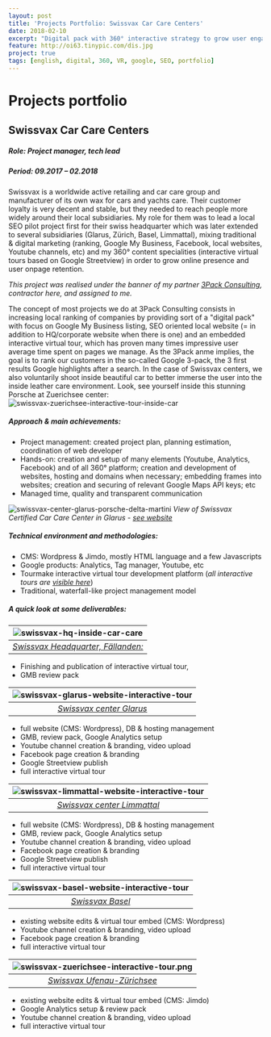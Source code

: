 ```yaml
---
layout: post
title: 'Projects Portfolio: Swissvax Car Care Centers'
date: 2018-02-10
excerpt: "Digital pack with 360° interactive strategy to grow user engagement"
feature: http://oi63.tinypic.com/dis.jpg
project: true
tags: [english, digital, 360, VR, google, SEO, portfolio]
---
```


# Projects portfolio
## Swissvax Car Care Centers
##### Role: Project manager, tech lead
##### Period: 09.2017 – 02.2018

Swissvax is a worldwide active retailing and car care group and manufacturer of its own wax for cars and yachts care. Their customer loyalty is very decent and stable, but they needed to reach people more widely around their local subsidiaries. My role for them was to lead a local SEO pilot project first for their swiss headquarter which was later extended to several subsidiaries (Glarus, Zürich, Basel, Limmattal), mixing traditional & digital marketing (ranking, Google My Business, Facebook, local websites, Youtube channels, etc) and my 360° content specialities (interactive virtual tours based on Google Streetview) in order to grow online presence and user onpage retention.   

_This project was realised under the banner of my partner [3Pack Consulting](https://www.3pack.ch/), contractor here, and assigned to me._

The concept of most projects we do at 3Pack Consulting consists in increasing local ranking of companies by providing sort of a "digital pack" with focus on Google My Business listing, SEO oriented local website (= in addition to HQ/corporate website when there is one) and an embedded interactive virtual tour, which has proven many times impressive user average time spent on pages we manage. As the 3Pack anme implies, the goal is to rank our customers in the so-called Google 3-pack, the 3 first results Google highlights after a search.
In the case of Swissvax centers, we also voluntarily shoot inside beautiful car to better immerse the user into the inside leather care environment. Look, see yourself inside this stunning Porsche at Zuerichsee center: 
![swissvax-zuerichsee-interactive-tour-inside-car](http://oi63.tinypic.com/3149gzn.jpg)

##### Approach & main achievements:

- Project management: created project plan, planning estimation, coordination of web developer
- Hands-on: creation and setup of many elements (Youtube, Analytics, Facebook) and of all 360° platform; creation and development of websites, hosting and domains when necessary; embedding frames into websites; creation and securing of relevant Google Maps API keys; etc
- Managed time, quality and transparent communication

![swissvax-center-glarus-porsche-delta-martini](http://oi63.tinypic.com/2r5gby9.jpg) 
*View of Swissvax Certified Car Care Center in Glarus - [see website](http://www.swissvax-certified-car-care-center-glarus.ch)*

##### Technical environment and methodologies:

- CMS: Wordpress & Jimdo, mostly HTML language and a few Javascripts
- Google products: Analytics, Tag manager, Youtube, etc
- Tourmake interactive virtual tour development platform (*all interactive tours are [visible here](http://3pack-consulting.tourmake.it/)*)
- Traditional, waterfall-like project management model

##### A quick look at some deliverables:

| ![swissvax-hq-inside-car-care](http://oi66.tinypic.com/2eqgjlx.jpg) | 
|:--:| 
| *[Swissvax Headquarter, Fällanden:](https://www.swissvax.ch/flagship-car-care-center/index.php)* |

- Finishing and publication of interactive virtual tour,
- GMB review pack


| ![swissvax-glarus-website-interactive-tour](http://oi63.tinypic.com/121y1co.jpg) | 
|:--:| 
| *[Swissvax center Glarus](http://www.swissvax-certified-car-care-center-glarus.ch/)* |

- full website (CMS: Wordpress), DB & hosting management
- GMB, review pack, Google Analytics setup
- Youtube channel creation & branding, video upload
- Facebook page creation & branding
- Google Streetview publish
- full interactive virtual tour

| ![swissvax-limmattal-website-interactive-tour](http://oi64.tinypic.com/9kmsew.jpg) | 
|:--:| 
| *[Swissvax center Limmattal](http://swissvax-certified-car-care-center-limmattal.ch/)* |

- full website (CMS: Wordpress), DB & hosting management
- GMB, review pack, Google Analytics setup
- Youtube channel creation & branding, video upload
- Facebook page creation & branding
- Google Streetview publish
- full interactive virtual tour

| ![swissvax-basel-website-interactive-tour](http://oi68.tinypic.com/fwqhkg.jpg) | 
|:--:| 
| *[Swissvax Basel](http://www.swissvax-basel.ch/)* |

- existing website edits & virtual tour embed (CMS: Wordpress)
- Youtube channel creation & branding, video upload
- Facebook page creation & branding
- full interactive virtual tour

| ![swissvax-zuerichsee-interactive-tour.png](http://oi68.tinypic.com/2vs419z.jpg) | 
|:--:| 
| *[Swissvax Ufenau-Zürichsee](https://www.swissvax-ufenau.ch/)* |

- existing website edits & virtual tour embed (CMS: Jimdo)
- Google Analytics setup & review pack
- Youtube channel creation & branding, video upload
- full interactive virtual tour



